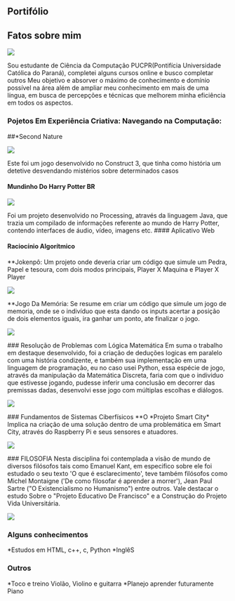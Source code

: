 ## Portifólio
## Fatos sobre mim
 <p> <img src="./imagens/EU.jpeg"></p>
Sou estudante de Ciência da Computação PUCPR(Pontifícia Universidade Católica do Paraná), completei alguns cursos online e busco completar outros
 Meu objetivo e absorver o máximo de conhecimento e domínio possível na área além de ampliar meu conhecimento em mais de uma língua, em busca de percepções e técnicas que melhorem minha eficiência em todos os aspectos.



### Pojetos Em Experiência Criativa: Navegando na Computação:
##*Second Nature
<p> <img src="./imagens/SecondNature.jpeg"></p>
Este foi um jogo desenvolvido no Construct 3, que tinha como história um detetive desvendando mistérios sobre determinados casos

#### Mundinho Do Harry Potter BR 
<p> <img src="./imagens/MundinhoDoHarry.jpeg"></p>
Foi um projeto desenvolvido no Processing, através da linguagem Java, que trazia um compilado de informações referente ao mundo de Harry Potter, contendo interfaces de áudio, vídeo, imagens etc.
#### Aplicativo Web

#### Raciocínio Algorítmico
**Jokenpô: Um projeto onde deveria criar um código que simule um Pedra, Papel e tesoura, com dois modos principais, Player X Maquina e Player X Player
<p> <img src="./imagens/Jokenpo.png"></p>
**Jogo Da Memória: Se resume em criar um código que simule um jogo de memoria, onde se o indivíduo que esta dando os inputs acertar a posição de dois elementos iguais, ira ganhar um ponto, ate finalizar o jogo.
<p> <img src="./imagens/JogoDaMemoria.png"></p>
### Resolução de Problemas com Lógica Matemática
Em suma o trabalho em destaque desenvolvido, foi a criação de deduções logicas em paralelo com uma história condizente, e também sua implementação em uma linguagem de programação, eu no caso usei Python, essa espécie de jogo, através da manipulação da Matemática Discreta, faria com que o  individuo que estivesse jogando, pudesse inferir uma conclusão em decorrer das premissas dadas, desenvolvi esse jogo com múltiplas escolhas e diálogos.
<p> <img src="./imagens/Detetive.png"></p>
### Fundamentos de Sistemas Ciberfísicos
**O *Projeto Smart City* Implica na criação de uma solução dentro de uma problemática em Smart City, através do Raspberry Pi e seus sensores e atuadores.
<p> <img src="./imagens/raspb.png"></p>
### FILOSOFIA
Nesta disciplina foi contemplada a visão de mundo de diversos filósofos tais como Emanuel Kant, em especifico sobre ele foi estudado o seu texto 'O que é esclarecimento', teve também filósofos como Michel Montaigne ('De como filosofar é aprender a morrer'), Jean Paul Sartre ("O Existencialismo no Humanismo") entre outros.
Vale destacar o estudo Sobre o "Projeto Educativo De Francisco" e a Construção do Projeto Vida Universitária.
<p> <img src="./imagens/PVU.png"></p>

### Alguns conhecimentos
*Estudos em HTML, c++, c, Python
*InglêS
### Outros
*Toco e treino Violão, Violino e guitarra
*Planejo aprender futuramente Piano

